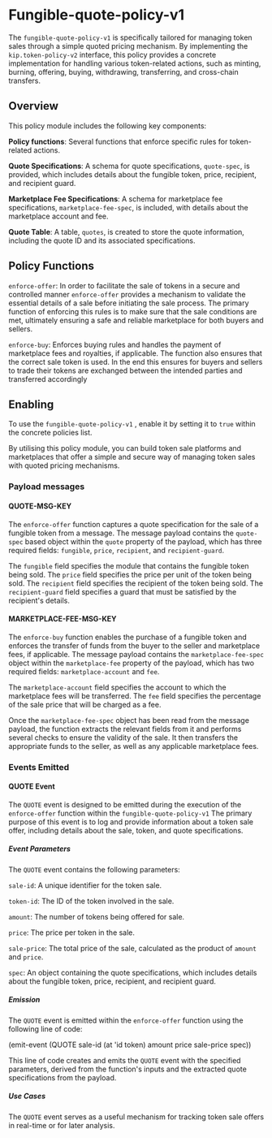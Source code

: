 ﻿
# Fungible-quote-policy-v1

The `fungible-quote-policy-v1` is specifically tailored for managing token sales through a simple quoted pricing mechanism. By implementing the `kip.token-policy-v2` interface, this policy provides a concrete implementation for handling various token-related actions, such as minting, burning, offering, buying, withdrawing, transferring, and cross-chain transfers.

## Overview

  
  This policy module includes the following key components:

  
**Policy functions**: Several functions that enforce specific rules for token-related actions.

**Quote Specifications**: A schema for quote specifications, `quote-spec`, is provided, which includes details about the fungible token, price, recipient, and recipient guard.

**Marketplace Fee Specifications**: A schema for marketplace fee specifications, `marketplace-fee-spec`, is included, with details about the marketplace account and fee.

**Quote Table**: A table, `quotes`, is created to store the quote information, including the quote ID and its associated specifications.

  

## Policy Functions

`enforce-offer`: In order to facilitate the sale of tokens in a secure and controlled manner `enforce-offer` provides a mechanism to validate the essential details of a sale before initiating the sale process. The primary function of enforcing this rules is to make sure that the sale conditions are met, ultimately ensuring a safe and reliable marketplace for both buyers and sellers.

`enforce-buy`: Enforces buying rules and handles the payment of marketplace fees and royalties, if applicable. The function also ensures that the correct sale token is used. In the end this ensures for buyers and sellers to trade their tokens are exchanged between the intended parties and transferred accordingly

  
## Enabling


To use the `fungible-quote-policy-v1` , enable it by setting it to `true` within the concrete policies list.

  

By utilising this policy module, you can build token sale platforms and marketplaces that offer a simple and secure way of managing token sales with quoted pricing mechanisms.

  
### Payload messages

  
#### QUOTE-MSG-KEY

  
The `enforce-offer` function captures a quote specification for the sale of a fungible token from a message. The message payload contains the `quote-spec` based object within the `quote` property of the payload, which has three required fields: `fungible`, `price`, `recipient`, and `recipient-guard`.


The `fungible` field specifies the module that contains the fungible token being sold. The `price` field specifies the price per unit of the token being sold. The `recipient` field specifies the recipient of the token being sold. The `recipient-guard` field specifies a guard that must be satisfied by the recipient's details.

#### MARKETPLACE-FEE-MSG-KEY
  
The `enforce-buy` function enables the purchase of a fungible token and enforces the transfer of funds from the buyer to the seller and marketplace fees, if applicable. The message payload contains the `marketplace-fee-spec` object within the `marketplace-fee` property of the payload, which has two required fields: `marketplace-account` and `fee`.
    
The `marketplace-account` field specifies the account to which the marketplace fees will be transferred. The `fee` field specifies the percentage of the sale price that will be charged as a fee.

Once the `marketplace-fee-spec` object has been read from the message payload, the function extracts the relevant fields from it and performs several checks to ensure the validity of the sale. It then transfers the appropriate funds to the seller, as well as any applicable marketplace fees.


### Events Emitted

  
#### QUOTE Event

  
  
The `QUOTE` event is designed to be emitted during the execution of the `enforce-offer` function within the `fungible-quote-policy-v1` The primary purpose of this event is to log and provide information about a token sale offer, including details about the sale, token, and quote specifications.


##### Event Parameters

The `QUOTE` event contains the following parameters:

  
  
`sale-id`: A unique identifier for the token sale.
  
`token-id`: The ID of the token involved in the sale.
  
`amount`: The number of tokens being offered for sale.

`price`: The price per token in the sale.


`sale-price`: The total price of the sale, calculated as the product of `amount` and `price`.

  

`spec`: An object containing the quote specifications, which includes details about the fungible token, price, recipient, and recipient guard.

  
##### Emission

  
The `QUOTE` event is emitted within the `enforce-offer` function using the following line of code:

(emit-event (QUOTE sale-id (at 'id token) amount price sale-price spec))

This line of code creates and emits the `QUOTE` event with the specified parameters, derived from the function's inputs and the extracted quote specifications from the payload.

  
##### Use Cases

The `QUOTE` event serves as a useful mechanism for tracking token sale offers in real-time or for later analysis. 

